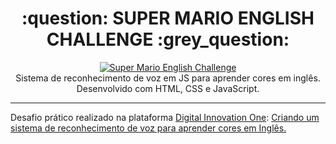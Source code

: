 <h1 align="center">:question: SUPER MARIO ENGLISH CHALLENGE :grey_question:</h1>

<p align="center">
  <a href="https://super-mario-english-challenge.netlify.app/">
    <img 
         src="https://github.com/lucasrmagalhaes/superMarioEnglishChallenge-js/blob/main/mock/prototipo.jpg" 
         alt="Super Mario English Challenge" 
    />
  </a>
  <br />
  Sistema de reconhecimento de voz em JS para aprender cores em inglês. <br />
  Desenvolvido com HTML, CSS e JavaScript.
</p>

<hr />

<p align="left">
  Desafio prático realizado na plataforma <a href="https://web.digitalinnovation.one/home">Digital Innovation One</a>: <a href="https://web.digitalinnovation.one/lab/criando-um-sistema-de-reconhecimento-de-voz-para-aprender-cores-em-ingles/learning/907a77a6-d61a-45d8-8f76-cca24dd98b40">Criando um sistema de reconhecimento de voz para aprender cores em Inglês.</a>
</p>

